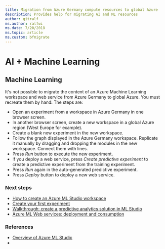 ```yaml
---
title: Migration from Azure Germany compute resources to global Azure
description: Provides help for migrating AI and ML resources
author: gitralf
ms.author: ralfwi 
ms.date: 7/20/2018
ms.topic: article
ms.custom: bfmigrate
---
```


# AI + Machine Learning

## Machine Learning

It's not possible to migrate the content of an Azure Machine Learning workspace and web service from Azure Germany to global Azure. You must recreate them by hand. The steps are:

- Open an experiment from a workspace in Azure Germany in one browser screen.
- In another browser screen, create a new workspace in a global Azure region (West Europe for example).
- Create a blank new experiment in the new workspace.
- Follow the graph displayed in the Azure Germany workspace. Replicate it manually by dragging and dropping the modules in the new workspace. Connect them with lines.
- Press *Run* button to execute the new experiment.
- If you deploy a web service, press *Create predictive experiment* to create a predictive experiment from the training experiment.
- Press *Run* again in the auto-generated predictive experiment.
- Press *Deploy* button to deploy a new web service.

### Next steps

- [How to create an Azure ML Studio workspace](../machine-learning/studio/create-workspace.md)
- [Create your first experiment](../machine-learning/studio/create-experiment.md)
- [Walkthrough: create a predictive analytics solution in ML Studio](../machine-learning/studio/walkthrough-develop-predictive-solution.md)
- [Azure ML Web services: deployment and consumption](../machine-learning/studio/deploy-consume-web-service-guide.md)

### References

- [Overview of Azure ML Studio](../machine-learning/studio/what-is-ml-studio.md)
- 